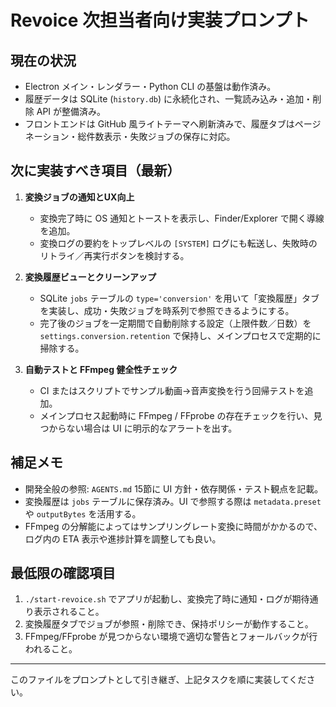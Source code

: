 # Revoice 次担当者向け実装プロンプト

## 現在の状況
- Electron メイン・レンダラー・Python CLI の基盤は動作済み。
- 履歴データは SQLite (`history.db`) に永続化され、一覧読み込み・追加・削除 API が整備済み。
- フロントエンドは GitHub 風ライトテーマへ刷新済みで、履歴タブはページネーション・総件数表示・失敗ジョブの保存に対応。

## 次に実装すべき項目（最新）
1. **変換ジョブの通知とUX向上**
   - 変換完了時に OS 通知とトーストを表示し、Finder/Explorer で開く導線を追加。
   - 変換ログの要約をトップレベルの `[SYSTEM]` ログにも転送し、失敗時のリトライ／再実行ボタンを検討する。

2. **変換履歴ビューとクリーンアップ**
   - SQLite `jobs` テーブルの `type='conversion'` を用いて「変換履歴」タブを実装し、成功・失敗ジョブを時系列で参照できるようにする。
   - 完了後のジョブを一定期間で自動削除する設定（上限件数／日数）を `settings.conversion.retention` で保持し、メインプロセスで定期的に掃除する。

3. **自動テストと FFmpeg 健全性チェック**
   - CI またはスクリプトでサンプル動画→音声変換を行う回帰テストを追加。
   - メインプロセス起動時に FFmpeg / FFprobe の存在チェックを行い、見つからない場合は UI に明示的なアラートを出す。

## 補足メモ
- 開発全般の参照: `AGENTS.md` 15節に UI 方針・依存関係・テスト観点を記載。
- 変換履歴は `jobs` テーブルに保存済み。UI で参照する際は `metadata.preset` や `outputBytes` を活用する。
- FFmpeg の分解能によってはサンプリングレート変換に時間がかかるので、ログ内の ETA 表示や進捗計算を調整しても良い。

## 最低限の確認項目
1. `./start-revoice.sh` でアプリが起動し、変換完了時に通知・ログが期待通り表示されること。
2. 変換履歴タブでジョブが参照・削除でき、保持ポリシーが動作すること。
3. FFmpeg/FFprobe が見つからない環境で適切な警告とフォールバックが行われること。

---
このファイルをプロンプトとして引き継ぎ、上記タスクを順に実装してください。

